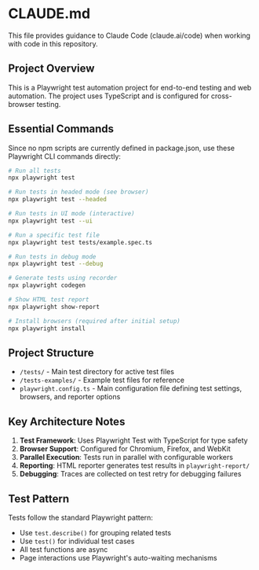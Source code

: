 # CLAUDE.md

This file provides guidance to Claude Code (claude.ai/code) when working with code in this repository.

## Project Overview

This is a Playwright test automation project for end-to-end testing and web automation. The project uses TypeScript and is configured for cross-browser testing.

## Essential Commands

Since no npm scripts are currently defined in package.json, use these Playwright CLI commands directly:

```bash
# Run all tests
npx playwright test

# Run tests in headed mode (see browser)
npx playwright test --headed

# Run tests in UI mode (interactive)
npx playwright test --ui

# Run a specific test file
npx playwright test tests/example.spec.ts

# Run tests in debug mode
npx playwright test --debug

# Generate tests using recorder
npx playwright codegen

# Show HTML test report
npx playwright show-report

# Install browsers (required after initial setup)
npx playwright install
```

## Project Structure

- `/tests/` - Main test directory for active test files
- `/tests-examples/` - Example test files for reference
- `playwright.config.ts` - Main configuration file defining test settings, browsers, and reporter options

## Key Architecture Notes

1. **Test Framework**: Uses Playwright Test with TypeScript for type safety
2. **Browser Support**: Configured for Chromium, Firefox, and WebKit
3. **Parallel Execution**: Tests run in parallel with configurable workers
4. **Reporting**: HTML reporter generates test results in `playwright-report/`
5. **Debugging**: Traces are collected on test retry for debugging failures

## Test Pattern

Tests follow the standard Playwright pattern:
- Use `test.describe()` for grouping related tests
- Use `test()` for individual test cases
- All test functions are async
- Page interactions use Playwright's auto-waiting mechanisms